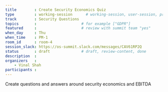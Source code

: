 ```yaml
---
title        : Create Security Economics Quiz
type         : working-session      # working-session, user-session, product-session
track        : Security Questions
topics       :                    # for example ["GDPR"]
featured     :                    # review with summit team "yes"
when_day     : Thu
when_time    : PM-1
room_id      : room-4
session_slack: https://os-summit.slack.com/messages/CAV61RP2Q
status       : draft              # draft, review-content, done
description  :
organizers   :
    - Vinal Shah
participants :
---
```


Create questions and answers around security economics and EBITDA
